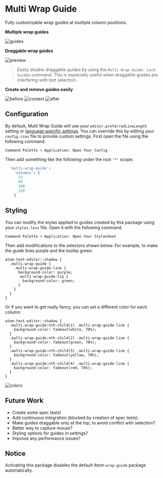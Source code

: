 # Multi Wrap Guide

Fully customizable wrap guides at multiple column positions.

**Multiple wrap guides**

![guides](https://cloud.githubusercontent.com/assets/1903876/8000958/76513892-0b26-11e5-80ab-aa630ccf0635.png)

**Draggable wrap guides**

![preview](https://cloud.githubusercontent.com/assets/1903876/7998617/65c03c2a-0b04-11e5-8417-f3f992d1d818.gif)

> Easily disable draggable guides by using the `Multi Wrap Guide: Lock Guides` command. This is especially useful when draggable guides are interfering with text selection.

**Create and remove guides easily**

![before](https://cloud.githubusercontent.com/assets/1903876/8016975/f1a2fab4-0bb0-11e5-9933-365cfe59ea26.png)
![context](https://cloud.githubusercontent.com/assets/1903876/8016976/f1a58c20-0bb0-11e5-8f58-5cdfdcebfd50.png)
![after](https://cloud.githubusercontent.com/assets/1903876/8016977/f1a75c6c-0bb0-11e5-9675-7f15bc80038d.png)

## Configuration

By default, Multi Wrap Guide will use your `editor.preferredLineLength` setting or [language specific settings](http://blog.atom.io/2014/10/31/language-scoped-config.html). You can override this by editing your `config.cson` file to provide custom settings. First open the file using the following command.

```
Command Palette ➔ Application: Open Your Config
```

Then add something like the following under the root `'*'` scope.

```coffeescript
  'multi-wrap-guide':
    'columns': [
      73
      80
      100
      120
    ]
```

## Styling

You can modify the styles applied to guides created by this package using your `styles.less` file. Open it with the following command.

```
Command Palette ➔ Application: Open Your Stylesheet
```

Then add modifications to the selectors shown below. For example, to make the guide lines purple and the tooltip green:

```less
atom-text-editor::shadow {
  .multi-wrap-guide {
    .multi-wrap-guide-line {
      background-color: purple;
      .multi-wrap-guide-tip {
        background-color: green;
      }
    }
  }
}
```

Or if you want to get really fancy, you can set a different color for each column:

```less
atom-text-editor::shadow {
  .multi-wrap-guide:nth-child(1) .multi-wrap-guide-line {
    background-color: fadeout(white, 70%);
  }
  .multi-wrap-guide:nth-child(2) .multi-wrap-guide-line {
    background-color: fadeout(green, 70%);
  }
  .multi-wrap-guide:nth-child(3) .multi-wrap-guide-line {
    background-color: fadeout(yellow, 70%);
  }
  .multi-wrap-guide:nth-child(4) .multi-wrap-guide-line {
    background-color: fadeout(red, 70%);
  }
}
```

![colors](https://cloud.githubusercontent.com/assets/1903876/8016897/a62f5808-0baf-11e5-9101-0e86638308e7.png)

## Future Work

- Create some spec tests!
- Add continuous integration (blocked by creation of spec tests).
- Make guides draggable only at the top, to avoid conflict with selection?
- Better way to capture mouse?
- Styling options for guides in settings?
- Improve any performance issues?

## Notice

Activating this package disables the default Atom `wrap-guide` package automatically.
